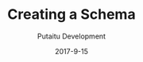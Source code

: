 ---
title: 'Creating a Schema'
description: 'A quick guide on creating Schemas'
sections:
    -
        template: richTextSection
        text: "<h2 id=\"field-and-content-schemas\">Field and Content Schemas</h2>\n\n<p>So you may have noticed that there are 2 types of Schemas: Field and Content. They are configured more or less the same way, but serve very different purposes.</p>\n\n<h3 id=\"content-schema\">Content Schema</h3>\n\n<p>A Content Schema is used for pages and other nodes in the Content tree, such as global site settings.<br />\nAll Content Schemas derive from the &quot;ContentBase&quot; Schema.<br />\nYou can create a new Schema as a direct child of &quot;ContentBase&quot;, or you can use the &quot;Page&quot; Schema, if you are building a Schema for a web page.<br />\nProperties that are unique to Content Schemas:</p>\n\n<ul>\n\t<li>Tabs for categorising your fields</li>\n\t<li>Default tab selector</li>\n\t<li>Allowed Child Schemas for structuring your Content</li>\n</ul>\n\n<h3 id=\"field-schema\">Field Schema</h3>\n\n<p>A Field Schema is used for defining fields within a Content node.<br />\nProperties that are unique to Field Scemas:</p>\n\n<ul>\n\t<li>Field editor for editing the value of the field</li>\n\t<li>Preview template for rendering friendly-looking versions of your fields (uses the &lt;p&gt;${ value }&lt;/p&gt;&nbsp;syntax)</li>\n</ul>\n\n<h2 id=\"example-schema-configs\">Example Schema configs</h2>\n\n<p>Some examples on configuring Schemas can be found <a href=\"/docs/HashBrown.Client.Views.Editors.FieldEditors.html\">here</a> in the FieldEditors documentation.</p>\n"
meta:
    id: 694f989fac00605ec96bfc473581e1f016ca8dbc
    parentId: bf70856caed6633b734d5b0e7b61a651305571f1
    language: en
date: '2017-9-15'
author: 'Putaitu Development'
permalink: /guides/creating-a-schema/
layout: sectionPage
---